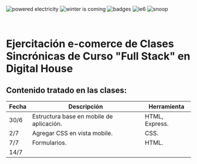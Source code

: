 <p>
  <img src="https://forthebadge.com/images/badges/powered-by-electricity.svg" alt="powered electricity"/>
  <img src="https://forthebadge.com/images/badges/winter-is-coming.svg" alt="winter is coming"/>
  <img src="https://forthebadge.com/images/badges/uses-badges.svg" alt="badges"/>
  <img src="https://forthebadge.com/images/badges/compatibility-ie-6.svg" alt="ie6"/>
  <img src="https://forthebadge.com/images/badges/certified-snoop-lion.svg" alt="snoop"/>
</p><br>


# **Ejercitación e-comerce de Clases Sincrónicas de Curso "Full Stack" en Digital House**

## Contenido tratado en las clases:

Fecha | Descripción | Herramienta
----- | ----------- | -----------
30/6 | Estructura base en mobile de aplicación. | HTML, Express.
2/7 | Agregar CSS en vista mobile. | CSS.
7/7 | Formularios. | HTML.
14/7 |  |